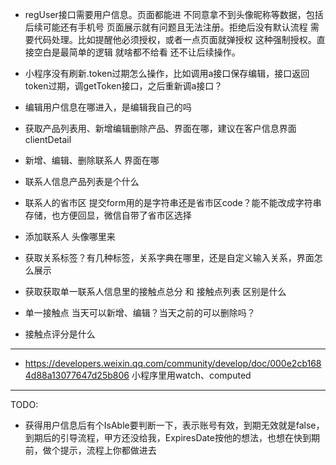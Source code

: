 - regUser接口需要用户信息。页面都能进 不同意拿不到头像昵称等数据，包括后续可能还有手机号 页面展示就有问题且无法注册。拒绝后没有默认流程 需要代码处理。比如提醒他必须授权，或者一点页面就弹授权 这种强制授权。直接空白是最简单的逻辑 就啥都不给看 还不让后续操作。
- 小程序没有刷新.token过期怎么操作，比如调用a接口保存编辑，接口返回token过期，调getToken接口，之后重新调a接口？

- 编辑用户信息在哪进入，是编辑我自己的吗
- 获取产品列表用、新增编辑删除产品、界面在哪，建议在客户信息界面clientDetail
- 新增、编辑、删除联系人 界面在哪
- 联系人信息产品列表是个什么
- 联系人的省市区 提交form用的是字符串还是省市区code？能不能改成字符串存储，也方便回显，微信自带了省市区选择
- 添加联系人 头像哪里来
- 获取关系标签？有几种标签，关系字典在哪里，还是自定义输入关系，界面怎么展示
- 获取获取单一联系人信息里的接触点总分 和 接触点列表 区别是什么
- 单一接触点 当天可以新增、编辑？当天之前的可以删除吗？
- 接触点评分是什么
----------------------------------------------------------------------------
- https://developers.weixin.qq.com/community/develop/doc/000e2cb1684d88a13077647d25b806 小程序里用watch、computed
----------------------------------------------------------------------------
TODO:
- 获得用户信息后有个IsAble要判断一下，表示账号有效，到期无效就是false，到期后的引导流程，甲方还没给我，ExpiresDate按他的想法，也想在快到期前，做个提示，流程上你都做进去